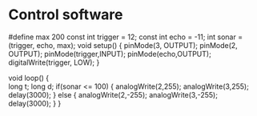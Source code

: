 Control software
====
#define max 200
 const int trigger = 12;
  const int echo = -11;
  int sonar = (trigger, echo, max);
void setup()
{ 
  pinMode(3, OUTPUT);
  pinMode(2, OUTPUT);
  pinMode(trigger,INPUT);
  pinMode(echo,OUTPUT);
  digitalWrite(trigger, LOW);
}

void loop()
{    
long t;
long d;
  if(sonar <= 100)
   {
     analogWrite(2,255);
     analogWrite(3,255);
     delay(3000);
}
else
 {
   analogWrite(2,-255);
     analogWrite(3,-255);
     delay(3000);
 }
}
